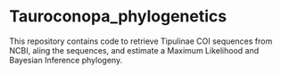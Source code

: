 # Tauroconopa_phylogenetics

This repository contains code to retrieve Tipulinae COI sequences from NCBI, aling the sequences, and estimate a Maximum Likelihood and Bayesian Inference phylogeny.
